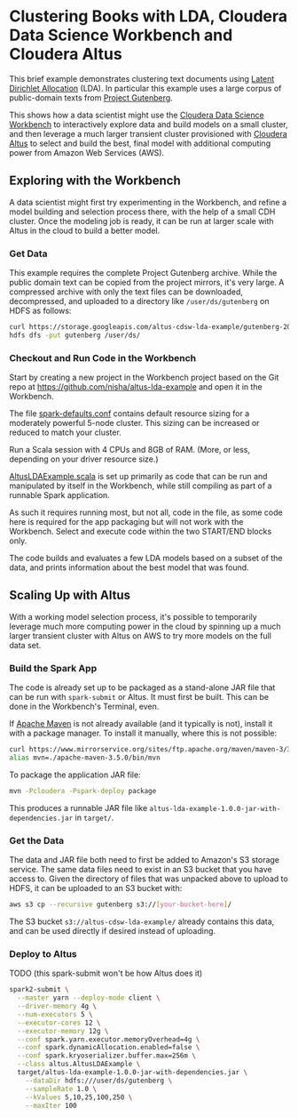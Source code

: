 # Clustering Books with LDA, Cloudera Data Science Workbench and Cloudera Altus

This brief example demonstrates clustering text documents using 
[Latent Dirichlet Allocation](https://en.wikipedia.org/wiki/Latent_Dirichlet_allocation) (LDA). In particular
this example uses a large corpus of public-domain texts from [Project Gutenberg](https://www.gutenberg.org/).

This shows how a data scientist might use the 
[Cloudera Data Science Workbench](https://www.cloudera.com/products/data-science-and-engineering/data-science-workbench.html) 
to interactively explore data and build models on a small cluster, and then leverage a much larger transient cluster
provisioned with [Cloudera Altus](https://www.cloudera.com/products/altus.html) to select and build the best, 
final model with additional computing power from Amazon Web Services (AWS).

## Exploring with the Workbench

A data scientist might first try experimenting in the Workbench, and refine a model building and selection process
there, with the help of a small CDH cluster. Once the modeling job is ready, it can be run at larger scale
with Altus in the cloud to build a better model.

### Get Data

This example requires the complete Project Gutenberg archive. While the public domain text can be copied
from the project mirrors, it's very large. A compressed archive with only the text files can be downloaded,
decompressed, and uploaded to a directory like `/user/ds/gutenberg` on HDFS as follows:

```bash
curl https://storage.googleapis.com/altus-cdsw-lda-example/gutenberg-20170929.tgz | tar xz
hdfs dfs -put gutenberg /user/ds/
```

### Checkout and Run Code in the Workbench

Start by creating a new project in the Workbench project based on the Git repo at
https://github.com/nisha/altus-lda-example and open it in the Workbench.

The file [spark-defaults.conf](blob/master/spark-defaults.conf) contains default resource sizing
for a moderately powerful 5-node cluster. This sizing can be increased or reduced to match your
cluster.

Run a Scala session with 4 CPUs and 8GB of RAM. (More, or less, depending on your driver resource size.)

[AltusLDAExample.scala](blob/master/src/main/scala/com/datascience/altus/AltusLDAExample.scala) is set up
primarily as code that can be run and manipulated by itself in the Workbench, while still compiling
as part of a runnable Spark application.

As such it requires running most, but not all, code in the file, as some code here is required for the
app packaging but will not work with the Workbench. Select and execute code within the two START/END blocks only.

The code builds and evaluates a few LDA models based on a subset of the data, and prints information
about the best model that was found.

## Scaling Up with Altus

With a working model selection process, it's possible to temporarily leverage much more computing power in
the cloud by spinning up a much larger transient cluster with Altus on AWS to try more models on the full data
set.

### Build the Spark App

The code is already set up to be packaged as a stand-alone JAR file that can be run with `spark-submit` or
Altus. It must first be built. This can be done in the Workbench's Terminal, even.

If [Apache Maven](https://maven.apache.org/) is not already available (and it typically is not), 
install it with a package manager. To install it manually, where this is not possible:

```bash
curl https://www.mirrorservice.org/sites/ftp.apache.org/maven/maven-3/3.5.0/binaries/apache-maven-3.5.0-bin.tar.gz | tar xz
alias mvn=./apache-maven-3.5.0/bin/mvn
```

To package the application JAR file:

```bash
mvn -Pcloudera -Pspark-deploy package
```

This produces a runnable JAR file like `altus-lda-example-1.0.0-jar-with-dependencies.jar` in `target/`.

### Get the Data

The data and JAR file both need to first be added to Amazon's S3 storage service. The same data files need
to exist in an S3 bucket that you have access to. Given the directory of files that was unpacked above to
upload to HDFS, it can be uploaded to an S3 bucket with:

```bash
aws s3 cp --recursive gutenberg s3://[your-bucket-here]/
```

The S3 bucket `s3://altus-cdsw-lda-example/` already contains this data, and can be used directly if desired
instead of uploading.

### Deploy to Altus

TODO (this spark-submit won't be how Altus does it)

```bash
spark2-submit \
  --master yarn --deploy-mode client \
  --driver-memory 4g \
  --num-executors 5 \
  --executor-cores 12 \
  --executor-memory 12g \
  --conf spark.yarn.executor.memoryOverhead=4g \
  --conf spark.dynamicAllocation.enabled=false \
  --conf spark.kryoserializer.buffer.max=256m \
  --class altus.AltusLDAExample \
  target/altus-lda-example-1.0.0-jar-with-dependencies.jar \
 	--dataDir hdfs:///user/ds/gutenberg \
 	--sampleRate 1.0 \
 	--kValues 5,10,25,100,250 \
 	--maxIter 100
```
